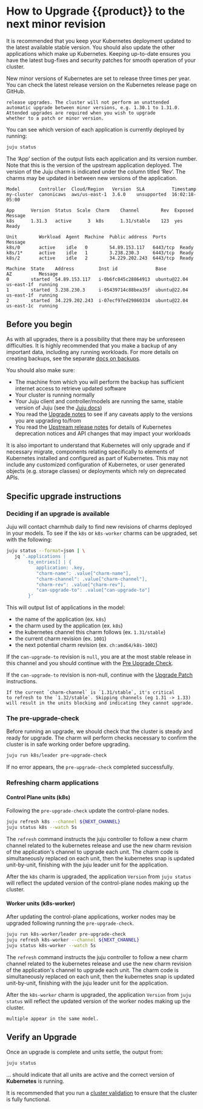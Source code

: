 # How to Upgrade {{product}} to the next minor revision

It is recommended that you keep your Kubernetes deployment
updated to the latest available stable version. You should
also update the other applications which make up Kubernetes.
Keeping up-to-date ensures you have the latest bug-fixes
and security patches for smooth operation of your cluster.

New minor versions of Kubernetes are set to release three
times per year. You can check the latest release version
on the Kubernetes release page on GitHub.

```{note} Kubernetes will not automatically handle minor
release upgrades. The cluster will not perform an unattended
automatic upgrade between minor versions, e.g. 1.30.1 to 1.31.0.
Attended upgrades are required when you wish to upgrade
whether to a patch or minor version.
```

You can see which version of each application is currently deployed by running:

<!-- markdownlint-disable -->
```sh
juju status
```
<!-- markdownlint-restore -->

The ‘App’ section of the output lists each application and its
version number. Note that this is the version of the upstream
application deployed. The version of the Juju charm is indicated
under the column titled ‘Rev’. The charms may be updated in
between new versions of the application.

<!-- markdownlint-disable -->
```
Model       Controller  Cloud/Region   Version  SLA          Timestamp
my-cluster  canonicaws  aws/us-east-1  3.6.0    unsupported  16:02:18-05:00

App      Version  Status  Scale  Charm    Channel        Rev  Exposed  Message
k8s      1.31.3   active      3  k8s      1.31/stable    123  yes      Ready

Unit        Workload  Agent  Machine  Public address  Ports     Message
k8s/0       active    idle   0        54.89.153.117   6443/tcp  Ready
k8s/1*      active    idle   1        3.238.230.3     6443/tcp  Ready
k8s/2       active    idle   2        34.229.202.243  6443/tcp  Ready

Machine  State    Address         Inst id              Base          AZ          Message
0        started  54.89.153.117   i-0b6fc845c28864913  ubuntu@22.04  us-east-1f  running
1        started  3.238.230.3     i-05439714c88bea35f  ubuntu@22.04  us-east-1f  running
2        started  34.229.202.243  i-07ecf97ed29860334  ubuntu@22.04  us-east-1c  running
```
<!-- markdownlint-restore -->


## Before you begin

As with all upgrades, there is a possibility that there may be
unforeseen difficulties. It is highly recommended that you make
a backup of any important data, including any running workloads.
For more details on creating backups, see the separate
[docs on backups][backup-restore].


You should also make sure:

* The machine from which you will perform the backup has sufficient
  internet access to retrieve updated software
* Your cluster is running normally
* Your Juju client and controller/models are running the same,
  stable version of Juju (see the [Juju docs][juju-docs])
* You read the [Upgrade notes][upgrade-notes] to see if any
  caveats apply to the versions you are upgrading to/from
* You read the [Upstream release notes][upstream-notes] for details
  of Kubernetes deprecation notices and API changes that may impact
  your workloads


It is also important to understand that Kubernetes will only 
upgrade and if necessary migrate, components relating specifically
to elements of Kubernetes installed and configured as part of Kubernetes.
This may not include any customized configuration of Kubernetes,
or user generated objects (e.g. storage classes) or deployments which
rely on deprecated APIs.

## Specific upgrade instructions

### Deciding if an upgrade is available

Juju will contact charmhub daily to find new revisions of charms
deployed in your models. To see if the `k8s` or `k8s-worker` charms 
can be upgraded, set with the following:

```sh
juju status --format=json | \
   jq '.applications | 
        to_entries[] | {
           application: .key,
           "charm-name": .value["charm-name"],
           "charm-channel": .value["charm-channel"],
           "charm-rev": .value["charm-rev"],
           "can-upgrade-to": .value["can-upgrade-to"]
        }'
```

This will output list of applications in the model:
* the name of the application (ex. `k8s`)
* the charm used by the application (ex. `k8s`)
* the kubernetes channel this charm follows (ex. `1.31/stable`)
* the current charm revision  (ex. `1001`)
* the next potential charm revision (ex. `ch:amd64/k8s-1002`)

If the `can-upgrade-to` revision is `null`, you are at the most
stable release in this channel and you should continue with the
[Pre Upgrade Check](#the-pre-upgrade-check).

If the `can-upgrade-to` revision is non-null, continue with the
[Upgrade Patch](upgrade-patch) instructions.


```{note} Only update the charm to the next minor version.
If the current `charm-channel` is `1.31/stable`, it's critical
to refresh to the `1.32/stable`. Skipping channels (eg 1.31 -> 1.33)
will result in the units blocking and indicating they cannot upgrade.
```

### The pre-upgrade-check

Before running an upgrade, we should check that the cluster is 
steady and ready for upgrade. The charm will perform checks 
necessary to confirm the cluster is in safe working order before
upgrading.

```sh
juju run k8s/leader pre-upgrade-check
```

If no error appears, the `pre-upgrade-check` completed successfully.

### Refreshing charm applications

#### Control Plane units (k8s)

Following the `pre-upgrade-check` update the control-plane nodes.

```sh
juju refresh k8s --channel ${NEXT_CHANNEL}
juju status k8s --watch 5s
```

The `refresh` command instructs the juju controller to follow a new
charm channel related to the kubernetes release and use the new charm
revision of the application's channel to upgrade each unit. The
charm code is simultaneously replaced on each unit, then the kubernetes
snap is updated unit-by-unit, finishing with the juju leader unit for the
application.

After the `k8s` charm is upgraded, the application `Version` from `juju status`
will reflect the updated version of the control-plane nodes making up the cluster.

#### Worker units (k8s-worker)

After updating the control-plane applications, worker nodes may be upgraded
following running the `pre-upgrade-check`. 

```sh
juju run k8s-worker/leader pre-upgrade-check
juju refresh k8s-worker --channel ${NEXT_CHANNEL}
juju status k8s-worker --watch 5s
```

The `refresh` command instructs the juju controller to follow a new
charm channel related to the kubernetes release and use the new charm
revision of the application's channel to upgrade each unit. The
charm code is simultaneously replaced on each unit, then the kubernetes
snap is updated unit-by-unit, finishing with the juju leader unit for the
application.

After the `k8s-worker` charm is upgraded, the application `Version` from `juju status`
will reflect the updated version of the worker nodes making up the cluster.

```{note} Repeat for every application using the k8s-worker charm if
multiple appear in the same model.
```

## Verify an Upgrade

Once an upgrade is complete and units settle, the output from:

<!-- markdownlint-disable -->
```sh
juju status
```
<!-- markdownlint-restore -->
... should indicate that all units are active and the correct
version of **Kubernetes** is running.

It is recommended that you run a [cluster validation][cluster-validation]
to ensure that the cluster is fully functional.

<!-- LINKS -->

[backup-restore]:     ../../snap/howto/backup-restore
[cluster-validation]: ./validate
[juju-docs]:          https://juju.is/docs/juju/upgrade-models
[release-notes]:      ../reference/releases
[upgrade-notes]:      ../reference/upgrade-notes
[upgrade-patch]:      ./upgrade-patch
[upstream-notes]:     https://github.com/kubernetes/kubernetes/blob/master/CHANGELOG/CHANGELOG-1.31.md#deprecation
